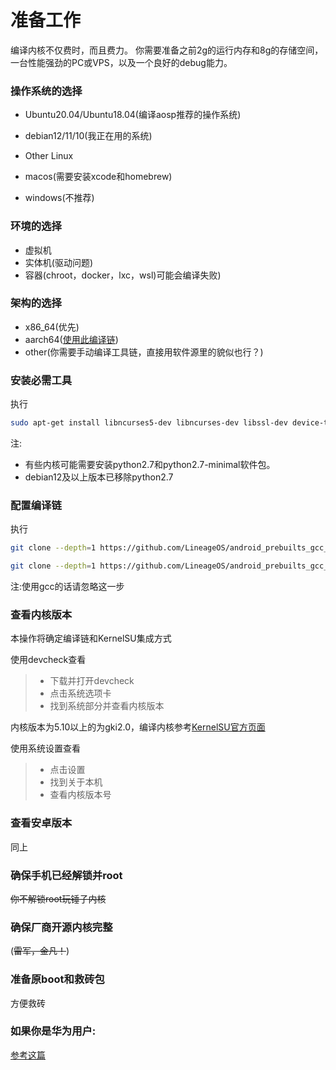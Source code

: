 # 准备工作
编译内核不仅费时，而且费力。
你需要准备之前2g的运行内存和8g的存储空间，一台性能强劲的PC或VPS，以及一个良好的debug能力。
### 操作系统的选择
- Ubuntu20.04/Ubuntu18.04(编译aosp推荐的操作系统)

- debian12/11/10(我正在用的系统)

- Other Linux

- macos(需要安装xcode和homebrew)

- windows(不推荐)
### 环境的选择
- 虚拟机
- 实体机(驱动问题)
- 容器(chroot，docker，lxc，wsl)可能会编译失败)


### 架构的选择
- x86_64(优先)
- aarch64([使用此编译链](https://www.coolapk.com/feed/47357987?shareKey=NDljMWJkN2JmNTc3NjRhNGU3Yzg~&shareUid=3979152&shareFrom=com.coolapk.market_13.2.1))
- other(你需要手动编译工具链，直接用软件源里的貌似也行？)
### 安装必需工具
执行
```bash
sudo apt-get install libncurses5-dev libncurses-dev libssl-dev device-tree-compiler bc cpio lib32ncurses5-dev lib32z1 build-essential binutils bc bison build-essential ccache curl flex g++-multilib gcc-multilib git gnupg gperf imagemagick lib32ncurses5-dev lib32readline-dev lib32z1-dev liblz4-tool libncurses5 libncurses5-dev libsdl1.2-dev libssl-dev libxml2 libxml2-utils lzop pngcrush rsync schedtool squashfs-tools xsltproc zip zlib1g-dev git
```
注:
- 有些内核可能需要安装python2.7和python2.7-minimal软件包。
- debian12及以上版本已移除python2.7

### 配置编译链

执行
```bash
git clone --depth=1 https://github.com/LineageOS/android_prebuilts_gcc_linux-x86_aarch64_aarch64-linux-android-4.9 aarch64-linux-android-4.9

git clone --depth=1 https://github.com/LineageOS/android_prebuilts_gcc_linux-x86_arm_arm-linux-androideabi-4.9 arm-linux-androideabi-4.9
```   

注:使用gcc的话请忽略这一步
### 查看内核版本
本操作将确定编译链和KernelSU集成方式

使用devcheck查看
> - 下载并打开devcheck
> - 点击系统选项卡
> - 找到系统部分并查看内核版本

内核版本为5.10以上的为gki2.0，编译内核参考[KernelSU官方页面](https://kernelsu.org/guide/how-to-build.html)


 使用系统设置查看
> - 点击设置
> - 找到关于本机
> - 查看内核版本号

### 查看安卓版本
同上

### 确保手机已经解锁并root
~~你不解锁root玩锤子内核~~

### 确保厂商开源内核完整
(~~雷军，金凡！~~)

### 准备原boot和救砖包
方便救砖

### 如果你是华为用户:
[参考这篇](KernelSU适配EMUI9或9.1.0系统的内核.md)

